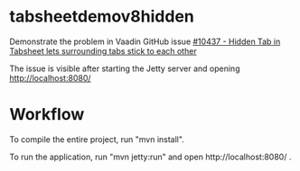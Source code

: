 tabsheetdemov8hidden
====================

Demonstrate the problem in Vaadin GitHub issue [#10437 - Hidden Tab in Tabsheet lets surrounding tabs stick to each other](https://github.com/vaadin/framework/issues/10437)


The issue is visible after starting the Jetty server and opening [http://localhost:8080/](http://localhost:8080/)


Workflow
========

To compile the entire project, run "mvn install".

To run the application, run "mvn jetty:run" and open http://localhost:8080/ .

